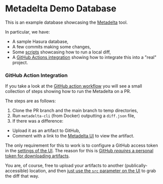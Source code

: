 # Metadelta Demo Database

This is an example database showcasing the
[Metadelta](https://invariant.club/#metadelta) tool.

In particular, we have:

- A sample Hasura database,
- A few commits making some changes,
- Some [scripts](./scripts) showcasing how to run a local diff,
- A [GitHub Actions integration](#github-action-integration) showing how to integrate
  this into a "real" project.


### GitHub Action Integration

If you take a look at the [GitHub action
workflow](./.github/workflows/compute-permission-diff.yaml) you will see a
small collection of steps showing how to run the Metadelta on a PR.

The steps are as follows:

1. Clone the PR branch and the main branch to temp directories,
2. Run `metadelta-cli` (from Docker) outputting a `diff.json` file,
3. If there was a difference:
  - Upload it as an artifact to GitHub,
  - Comment with a link to the [Metadelta
  UI](http://metadelta.invariant.club/) to view the artifact.

The only requirement for this to work is to configure a GitHub access token in
the [settings of the UI](https://metadelta.invariant.club/settings). The reason for this is [GitHub _requires_ a personal token for downloading artifacts](https://docs.github.com/en/rest/actions/artifacts?apiVersion=2022-11-28#download-an-artifact).

You are, of course, free to upload your artifacts to another
(publically-accessible) location, and then [just use the `src` parameter on
the UI](https://metadelta.invariant.club/new) to grab the diff that way.
